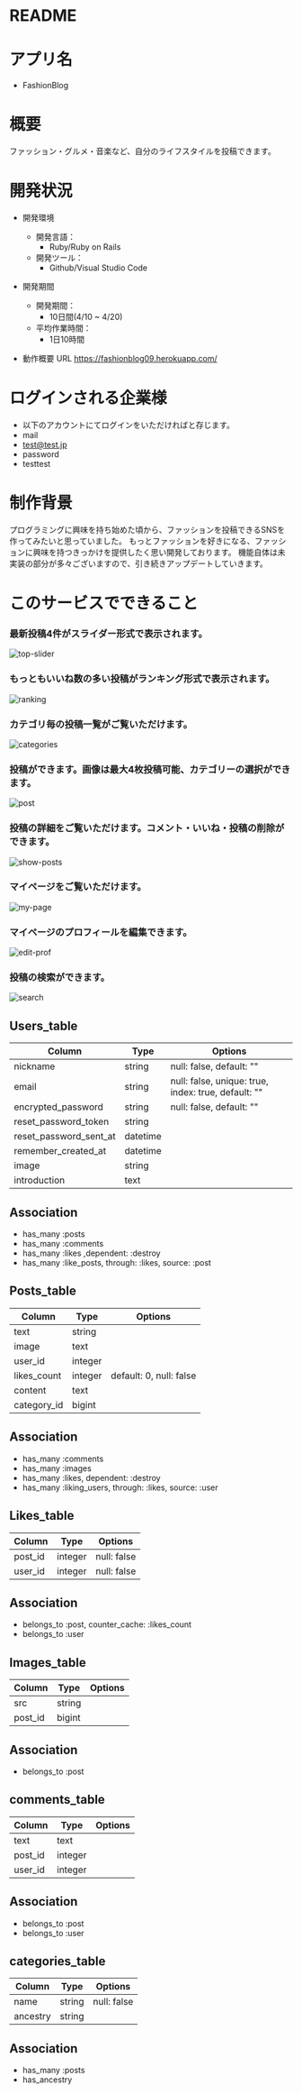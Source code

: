 # README

# アプリ名

- FashionBlog

# 概要

ファッション・グルメ・音楽など、自分のライフスタイルを投稿できます。

# 開発状況

- 開発環境
  - 開発言語：
    - Ruby/Ruby on Rails
  - 開発ツール：
    - Github/Visual Studio Code

- 開発期間

  - 開発期間：
    - 10日間(4/10 ~ 4/20)
  - 平均作業時間：
    - 1日10時間

- 動作概要
  URL
    https://fashionblog09.herokuapp.com/

# ログインされる企業様

- 以下のアカウントにてログインをいただければと存じます。
 - mail
  - test@test.jp
 - password
  - testtest
  
# 制作背景

プログラミングに興味を持ち始めた頃から、ファッションを投稿できるSNSを作ってみたいと思っていました。
もっとファッションを好きになる、ファッションに興味を持つきっかけを提供したく思い開発しております。
機能自体は未実装の部分が多々ございますので、引き続きアップデートしていきます。

# このサービスでできること

### 最新投稿4件がスライダー形式で表示されます。
![top-slider](https://user-images.githubusercontent.com/62536923/83236546-a3b36780-a1ce-11ea-8bf6-d49f4c6a024d.gif)

### もっともいいね数の多い投稿がランキング形式で表示されます。
![ranking](https://user-images.githubusercontent.com/62536923/83236374-6353e980-a1ce-11ea-95c6-4250909facb4.gif)

### カテゴリ毎の投稿一覧がご覧いただけます。
![categories](https://user-images.githubusercontent.com/62536923/83236210-1a039a00-a1ce-11ea-8553-d0f969fee465.gif)

### 投稿ができます。画像は最大4枚投稿可能、カテゴリーの選択ができます。
![post](https://user-images.githubusercontent.com/62536923/83236279-37d0ff00-a1ce-11ea-9e47-aca6d258d057.gif)

### 投稿の詳細をご覧いただけます。コメント・いいね・投稿の削除ができます。
![show-posts](https://user-images.githubusercontent.com/62536923/83236428-79fa4080-a1ce-11ea-8861-da5ab17f2023.gif)

### マイページをご覧いただけます。
![my-page](https://user-images.githubusercontent.com/62536923/83345178-28c38b80-a34b-11ea-8f75-19f15f121d2f.gif)

### マイページのプロフィールを編集できます。
![edit-prof](https://user-images.githubusercontent.com/62536923/83236609-c04f9f80-a1ce-11ea-9ec4-5f07f90b9896.gif)

### 投稿の検索ができます。
![search](https://user-images.githubusercontent.com/62536923/83345190-3f69e280-a34b-11ea-8871-c6408eef4108.gif)




## Users_table

|Column|Type|Options|
|------|----|-------|
|nickname|string|null: false, default: ""|
|email|string|null: false, unique: true, index: true, default: ""|
|encrypted_password|string|null: false, default: ""|
|reset_password_token|string||
|reset_password_sent_at|datetime||
|remember_created_at|datetime||
|image|string||
|introduction|text||

## Association

- has_many :posts
- has_many :comments
- has_many :likes ,dependent: :destroy
- has_many :like_posts, through: :likes, source: :post

## Posts_table

|Column|Type|Options|
|------|----|-------|
|text|string||
|image|text||
|user_id|integer||
|likes_count|integer|default: 0, null: false|
|content|text||
|category_id|bigint||

## Association

- has_many :comments
- has_many :images
- has_many :likes, dependent: :destroy
- has_many :liking_users, through: :likes, source: :user

## Likes_table

|Column|Type|Options|
|------|----|-------|
|post_id|integer|null: false|
|user_id|integer|null: false|

## Association

- belongs_to :post, counter_cache: :likes_count
- belongs_to :user

## Images_table

|Column|Type|Options|
|------|----|-------|
|src|string||
|post_id|bigint||

## Association

- belongs_to :post

## comments_table

|Column|Type|Options|
|------|----|-------|
|text|text||
|post_id|integer||
|user_id|integer||

## Association

- belongs_to :post
- belongs_to :user

## categories_table

|Column|Type|Options|
|------|----|-------|
|name|string|null: false|
|ancestry|string||

## Association
- has_many :posts
- has_ancestry

